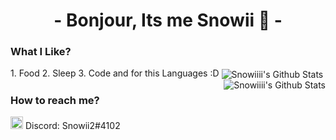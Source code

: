 <h1 align="center">- Bonjour, Its me Snowii 👋 -</h1>

<h3 align="left" >What I Like? </h3>
1. Food
2. Sleep
3. Code
and for this Languages :D

<img align="center" alt="Snowiiii's Github Stats" src="https://github-readme-stats.vercel.app/api/top-langs/?username=Snowiiii&layout=compact&show_icons=true&hide_border=true&theme=radical">
<img align="right" alt="Snowiiii's Github Stats" src="https://github-readme-stats.vercel.app/api?username=Snowiiii&show_icons=true&hide_border=true&theme=radical">


<h3 align="left" >How to reach me? </h3>
<img width=20 align="righxt" src="https://assets-global.website-files.com/6257adef93867e50d84d30e2/636e0a6a49cf127bf92de1e2_icon_clyde_blurple_RGB.png">
Discord: Snowii2#4102
